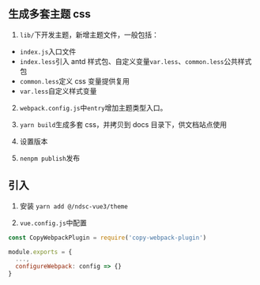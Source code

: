 ## 生成多套主题 css

1. `lib/`下开发主题，新增主题文件，一般包括：

- `index.js`入口文件
- `index.less`引入 antd 样式包、自定义变量`var.less`、`common.less`公共样式包
- `common.less`定义 css 变量提供复用
- `var.less`自定义样式变量

2. `webpack.config.js`中`entry`增加主题类型入口。

3. `yarn build`生成多套 css，并拷贝到 docs 目录下，供文档站点使用

4. 设置版本

5. `nenpm publish`发布

## 引入

1. 安装
   `yarn add @/ndsc-vue3/theme`

2. `vue.config.js`中配置

```js
const CopyWebpackPlugin = require('copy-webpack-plugin')

module.exports = {
  ...,
  configureWebpack: config => {}
}
```

